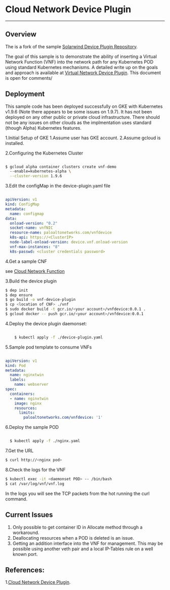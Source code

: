 # Cloud Network Device Plugin
--------------------------------

## Overview
The is a fork of the sample [Solarwind Device Plugin Repository](https://github.com/vikaschoudhary16/sfc-device-plugin).

The goal of this sample is to demonstrate the ability of inserting a Virtual Network Function (VNF) into the network path
for any Kubernetes POD using standard Kubernetes mechanisms. A detailed write up on the goals and approach is available at
[Virtual Network Device Plugin](https://docs.google.com/document/d/1_weY_f6j4et56mCZGhbXfCiwvyWxFIwUKl4R0fc1F5c/edit#heading=h.d463l2cyl7wb). This
document is open for comments/


## Deployment

This sample code has been deployed successfully on GKE with Kubernetes v1.9.6 (Note there appears to be some issues on 1.9.7). It has not been deployed on any other public or private cloud infrastructure. There should not be any issues on other clouds as the implmentation uses standard (though Alpha) Kubernetes features.

1.Initial Setup of GKE
  1.Assume user has GKE account.
  2.Assume gcloud is installed.

2.Configuring the Kubernetes Cluster

```bash

$ gcloud alpha container clusters create vnf-demo
  --enable=kubernetes-alpha \
  --cluster-version 1.9.6

``` 

3.Edit the configMap in the device-plugin.yaml file

```yaml

apiVersion: v1
kind: ConfigMap
metadata:
  name: configmap
data:
  onload-version: "0.2"
  socket-name: vnfNIC
  resource-name: paloaltonetworks.com/vnfdevice
  k8s-api: https://<ClusterIP>
  node-label-onload-version: device.vnf.onload-version
  vnf-max-instances: "8"
  k8s-passwd: <cluster credentials password>

```

4.Get a sample CNF

  see [Cloud Network Function](https://github.com/doonhammer/Cloud-Network-Function)

3.Build the device plugin

```bash
$ dep init
$ dep ensure
$ go build -o vnf-device-plugin
$ cp <location of CNF> ./vnf
$ sudo docker build -t gcr.io/<your account>/vnfdevice:0.0.1 .
$ gcloud docker -- push gcr.io/<your account>/vnfdevice:0.0.1
```
4.Deploy the device plugin daemonset:

```bash

    $ kubectl apply -f ./device-plugin.yaml

```

5.Sample pod template to consume VNFs

```yaml

apiVersion: v1
kind: Pod
metadata:
  name: nginxtwin
  labels:
    name: webserver
spec:
  containers:
  - name: nginxtwin
    image: nginx
    resources:
      limits:
        paloaltonetworks.com/vnfdevice: '1'

```

6.Deploy the sample POD 
```bash

  $ kubectl apply -f ./nginx.yaml
```

7.Get the URL
```bash
$ curl http://<nginx pod>
```

8.Check the logs for the VNF
```bash
$ kubectl exec -it <daemonset POD> -- /bin/bash
$ cat /var/log/vnf/vnf.log
```
In the logs you will see the TCP packets from the hot running the curl command.

## Current Issues
1. Only possible to get container ID in Allocate method through a workaround.
2. Deallocating resources when a POD is deleted is an issue.
3. Getting an addition interface into the VNF for management. This may be possible using another veth pair and a local IP-Tables rule on a well known port.

## References:

1.[Cloud Network Device Plugin](https://docs.google.com/document/d/1_weY_f6j4et56mCZGhbXfCiwvyWxFIwUKl4R0fc1F5c/edit#heading=h.d463l2cyl7wb). 
